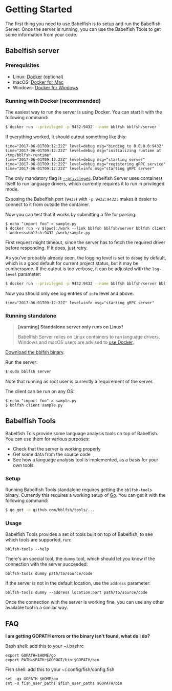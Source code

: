 # Getting Started

The first thing you need to use Babelfish is to setup and run the Babelfish
Server. Once the server is running, you can use the Babelfish Tools to get some
information from your code.

## Babelfish server

### Prerequisites

- Linux: [Docker](https://www.docker.com/community-edition) (optional)
- macOS: [Docker for Mac](https://www.docker.com/docker-mac)
- Windows: [Docker for Windows](https://www.docker.com/docker-windows)

### Running with Docker (recommended)

The easiest way to run the server is using Docker. You can start it with the
following command:

```bash
$ docker run --privileged -p 9432:9432 --name bblfsh bblfsh/server
```

If everything worked, it should output something like this:

```
time="2017-06-01T09:12:22Z" level=debug msg="binding to 0.0.0.0:9432" 
time="2017-06-01T09:12:22Z" level=debug msg="initializing runtime at /tmp/bblfsh-runtime" 
time="2017-06-01T09:12:22Z" level=debug msg="starting server" 
time="2017-06-01T09:12:22Z" level=debug msg="registering gRPC service" 
time="2017-06-01T09:12:22Z" level=info msg="starting gRPC server" 
```

The only mandatory flag is [`--privileged`](https://docs.docker.com/engine/reference/run/#runtime-privilege-and-linux-capabilities).
Babelfish Server uses containers itself to run language drivers, which currently
requires it to run in privileged mode.

Exposing the Babelfish port (`9432`) with `-p 9432:9432:` makes it easier to
connect to it from outside the container.

Now you can test that it works by submitting a file for parsing:
 
```
$ echo "import foo" > sample.py
$ docker run -v $(pwd):/work --link bblfsh bblfsh/server bblfsh client --address=bblfsh:9432 /work/sample.py
```

First request might timeout, since the server has to fetch the required driver
before responding. If it does, just retry.

As you've probably already seen,
the logging level is set to `debug` by default,
which is a good default for current project status,
but it may be cumbersome.
If the output is too verbose,
it can be adjusted with the `log-level` parameter:

```bash
$ docker run --privileged -p 9432:9432 --name bblfsh bblfsh/server bblfsh server --log-level info
```

Now you should only see log entries of `info` level and above:

```
time="2017-06-01T09:12:22Z" level=info msg="starting gRPC server"
```

### Running standalone

> **[warning] Standalone server only runs on Linux!**
>
> Babelfish Server relies on Linux containers to run language drivers. Windows
> and macOS users are advised to [use Docker](#running-with-docker-recommended).

[Download the bblfsh binary](https://github.com/bblfsh/server/releases).

Run the server:

```bash
$ sudo bblfsh server
```

Note that running as root user is currently a requirement of the server.

The client can be run on any OS:

```
$ echo "import foo" > sample.py
$ bblfsh client sample.py
```

## Babelfish Tools

Babelfish Tols provide some language analysis tools on top of Babelfish. You can
use them for various purposes:

- Check that the server is working properly
- Get some data from the source code
- See how a language analysis tool is implemented, as a basis for your own
  tools.


### Setup

Running Babelfish Tools standalone requires getting the `bblfsh-tools`
binary. Currently this requires a working setup of
[Go](https://golang.org/doc/install). You can get it with the following command:

```bash
$ go get -u github.com/bblfsh/tools/...
```

### Usage

Babelfish Tools provides a set of tools built on top of Babelfish, to
see which tools are supported, run:

`bblfsh-tools --help`

There's an special tool, the `dummy` tool, which should let you know if the
connection with the server succeeded:

`bblfsh-tools dummy path/to/source/code`

If the server is not in the default location, use the `address` parameter:

`bblfsh-tools dummy --address location:port path/to/source/code`

Once the connection with the server is working fine, you can use any other
available tool in a similar way.

## FAQ

**I am getting GOPATH errors or the binary isn't found, what do I do?**

Bash shell: add this to your ~/.bashrc 
```
export GOPATH=$HOME/go
export PATH=$PATH:$GOROOT/bin:$GOPATH/bin
```

Fish shell: add this to your ~/.config/fish/config.fish 
```
set -gx GOPATH $HOME/go
set -U fish_user_paths $fish_user_paths $GOPATH/bin
```

